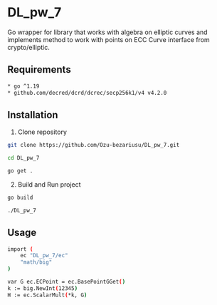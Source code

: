 # DL_pw_7
Go wrapper for library that works with algebra on elliptic curves and implements method to work with points on ECC Curve interface from crypto/elliptic.

## Requirements 
```bash
* go ^1.19
* github.com/decred/dcrd/dcrec/secp256k1/v4 v4.2.0
```

## Installation 

1. Clone repository
```bash
git clone https://github.com/Ozu-bezariusu/DL_pw_7.git
```
```bash
cd DL_pw_7
```
```bash
go get .
```

2. Build and Run project
```bash
go build
```
```bash
./DL_pw_7
```

## Usage 
```bash
import (
	ec "DL_pw_7/ec"
    "math/big"
)

var G ec.ECPoint = ec.BasePointGGet()
k := big.NewInt(12345)
H := ec.ScalarMult(*k, G)
```


